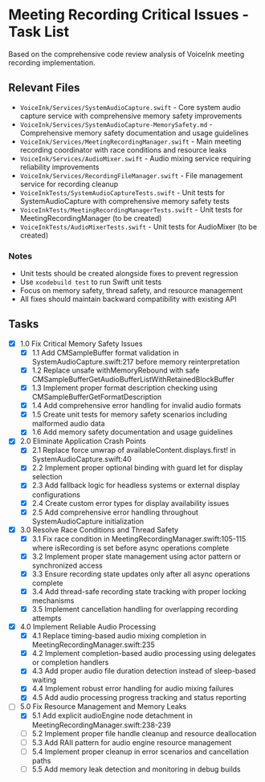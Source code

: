 # Meeting Recording Critical Issues - Task List

Based on the comprehensive code review analysis of VoiceInk meeting recording implementation.

## Relevant Files

- `VoiceInk/Services/SystemAudioCapture.swift` - Core system audio capture service with comprehensive memory safety improvements
- `VoiceInk/Services/SystemAudioCapture-MemorySafety.md` - Comprehensive memory safety documentation and usage guidelines
- `VoiceInk/Services/MeetingRecordingManager.swift` - Main meeting recording coordinator with race conditions and resource leaks
- `VoiceInk/Services/AudioMixer.swift` - Audio mixing service requiring reliability improvements
- `VoiceInk/Services/RecordingFileManager.swift` - File management service for recording cleanup
- `VoiceInkTests/SystemAudioCaptureTests.swift` - Unit tests for SystemAudioCapture with comprehensive memory safety tests
- `VoiceInkTests/MeetingRecordingManagerTests.swift` - Unit tests for MeetingRecordingManager (to be created)
- `VoiceInkTests/AudioMixerTests.swift` - Unit tests for AudioMixer (to be created)

### Notes

- Unit tests should be created alongside fixes to prevent regression
- Use `xcodebuild test` to run Swift unit tests
- Focus on memory safety, thread safety, and resource management
- All fixes should maintain backward compatibility with existing API

## Tasks

- [x] 1.0 Fix Critical Memory Safety Issues
  - [x] 1.1 Add CMSampleBuffer format validation in SystemAudioCapture.swift:217 before memory reinterpretation
  - [x] 1.2 Replace unsafe withMemoryRebound with safe CMSampleBufferGetAudioBufferListWithRetainedBlockBuffer
  - [x] 1.3 Implement proper format description checking using CMSampleBufferGetFormatDescription
  - [x] 1.4 Add comprehensive error handling for invalid audio formats
  - [x] 1.5 Create unit tests for memory safety scenarios including malformed audio data
  - [x] 1.6 Add memory safety documentation and usage guidelines

- [x] 2.0 Eliminate Application Crash Points
  - [x] 2.1 Replace force unwrap of availableContent.displays.first! in SystemAudioCapture.swift:40
  - [x] 2.2 Implement proper optional binding with guard let for display selection
  - [x] 2.3 Add fallback logic for headless systems or external display configurations
  - [x] 2.4 Create custom error types for display availability issues
  - [x] 2.5 Add comprehensive error handling throughout SystemAudioCapture initialization

- [x] 3.0 Resolve Race Conditions and Thread Safety
  - [x] 3.1 Fix race condition in MeetingRecordingManager.swift:105-115 where isRecording is set before async operations complete
  - [x] 3.2 Implement proper state management using actor pattern or synchronized access
  - [x] 3.3 Ensure recording state updates only after all async operations complete
  - [x] 3.4 Add thread-safe recording state tracking with proper locking mechanisms
  - [x] 3.5 Implement cancellation handling for overlapping recording attempts

- [x] 4.0 Implement Reliable Audio Processing
  - [x] 4.1 Replace timing-based audio mixing completion in MeetingRecordingManager.swift:235
  - [x] 4.2 Implement completion-based audio processing using delegates or completion handlers
  - [x] 4.3 Add proper audio file duration detection instead of sleep-based waiting
  - [x] 4.4 Implement robust error handling for audio mixing failures
  - [x] 4.5 Add audio processing progress tracking and status reporting

- [ ] 5.0 Fix Resource Management and Memory Leaks
  - [x] 5.1 Add explicit audioEngine node detachment in MeetingRecordingManager.swift:238-239
  - [ ] 5.2 Implement proper file handle cleanup and resource deallocation
  - [ ] 5.3 Add RAII pattern for audio engine resource management
  - [ ] 5.4 Implement proper cleanup in error scenarios and cancellation paths
  - [ ] 5.5 Add memory leak detection and monitoring in debug builds